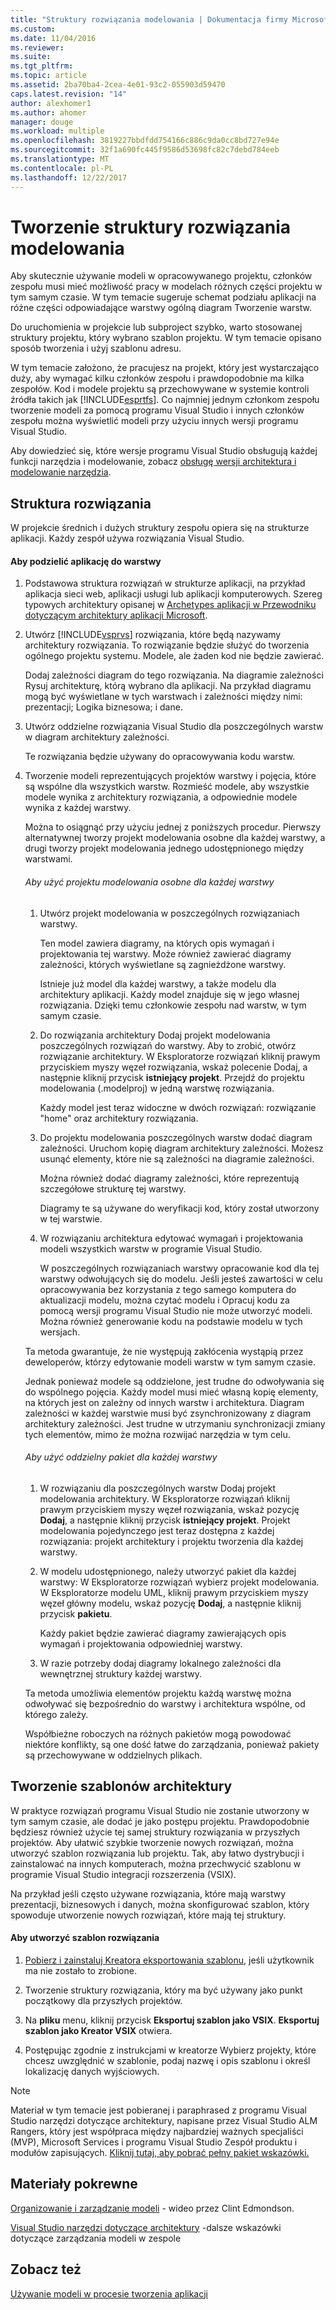 ```yaml
---
title: "Struktury rozwiązania modelowania | Dokumentacja firmy Microsoft"
ms.custom: 
ms.date: 11/04/2016
ms.reviewer: 
ms.suite: 
ms.tgt_pltfrm: 
ms.topic: article
ms.assetid: 2ba70ba4-2cea-4e01-93c2-055903d59470
caps.latest.revision: "14"
author: alexhomer1
ms.author: ahomer
manager: douge
ms.workload: multiple
ms.openlocfilehash: 3819227bbdfdd754166c886c9da0cc8bd727e94e
ms.sourcegitcommit: 32f1a690fc445f9586d53698fc82c7debd784eeb
ms.translationtype: MT
ms.contentlocale: pl-PL
ms.lasthandoff: 12/22/2017
---
```

# <a name="structure-your-modeling-solution"></a>Tworzenie struktury rozwiązania modelowania
Aby skutecznie używanie modeli w opracowywanego projektu, członków zespołu musi mieć możliwość pracy w modelach różnych części projektu w tym samym czasie. W tym temacie sugeruje schemat podziału aplikacji na różne części odpowiadające warstwy ogólną diagram Tworzenie warstw.  
  
 Do uruchomienia w projekcie lub subproject szybko, warto stosowanej struktury projektu, który wybrano szablon projektu. W tym temacie opisano sposób tworzenia i użyj szablonu adresu.  
  
 W tym temacie założono, że pracujesz na projekt, który jest wystarczająco duży, aby wymagać kilku członków zespołu i prawdopodobnie ma kilka zespołów. Kod i modele projektu są przechowywane w systemie kontroli źródła takich jak [!INCLUDE[esprtfs](../code-quality/includes/esprtfs_md.md)]. Co najmniej jednym członkom zespołu tworzenie modeli za pomocą programu Visual Studio i innych członków zespołu można wyświetlić modeli przy użyciu innych wersji programu Visual Studio.  
  
 Aby dowiedzieć się, które wersje programu Visual Studio obsługują każdej funkcji narzędzia i modelowanie, zobacz [obsługę wersji architektura i modelowanie narzędzia](../modeling/what-s-new-for-design-in-visual-studio.md#VersionSupport).  
  
## <a name="solution-structure"></a>Struktura rozwiązania  
 W projekcie średnich i dużych struktury zespołu opiera się na strukturze aplikacji. Każdy zespół używa rozwiązania Visual Studio.  
  
#### <a name="to-divide-an-application-into-layers"></a>Aby podzielić aplikację do warstwy  
  
1.  Podstawowa struktura rozwiązań w strukturze aplikacji, na przykład aplikacja sieci web, aplikacji usługi lub aplikacji komputerowych. Szereg typowych architektury opisanej w [Archetypes aplikacji w Przewodniku dotyczącym architektury aplikacji Microsoft](http://go.microsoft.com/fwlink/?LinkId=196681).  
  
2.  Utwórz [!INCLUDE[vsprvs](../code-quality/includes/vsprvs_md.md)] rozwiązania, które będą nazywamy architektury rozwiązania. To rozwiązanie będzie służyć do tworzenia ogólnego projektu systemu. Modele, ale żaden kod nie będzie zawierać.  
  
     Dodaj zależności diagram do tego rozwiązania. Na diagramie zależności Rysuj architekturę, którą wybrano dla aplikacji. Na przykład diagramu mogą być wyświetlane w tych warstwach i zależności między nimi: prezentacji; Logika biznesowa; i dane.  
  
4.  Utwórz oddzielne rozwiązania Visual Studio dla poszczególnych warstw w diagram architektury zależności.  
  
     Te rozwiązania będzie używany do opracowywania kodu warstw.  
  
5.  Tworzenie modeli reprezentujących projektów warstwy i pojęcia, które są wspólne dla wszystkich warstw. Rozmieść modele, aby wszystkie modele wynika z architektury rozwiązania, a odpowiednie modele wynika z każdej warstwy.  
  
     Można to osiągnąć przy użyciu jednej z poniższych procedur. Pierwszy alternatywnej tworzy projekt modelowania osobne dla każdej warstwy, a drugi tworzy projekt modelowania jednego udostępnionego między warstwami.  
  
    ###### <a name="to-use-a-separate-modeling-project-for-each-layer"></a>Aby użyć projektu modelowania osobne dla każdej warstwy  
  
    1.  Utwórz projekt modelowania w poszczególnych rozwiązaniach warstwy.  
  
         Ten model zawiera diagramy, na których opis wymagań i projektowania tej warstwy. Może również zawierać diagramy zależności, których wyświetlane są zagnieżdżone warstwy.  
  
         Istnieje już model dla każdej warstwy, a także modelu dla architektury aplikacji. Każdy model znajduje się w jego własnej rozwiązania. Dzięki temu członkowie zespołu nad warstw, w tym samym czasie.  
  
    2.  Do rozwiązania architektury Dodaj projekt modelowania poszczególnych rozwiązań do warstwy. Aby to zrobić, otwórz rozwiązanie architektury. W Eksploratorze rozwiązań kliknij prawym przyciskiem myszy węzeł rozwiązania, wskaż polecenie Dodaj, a następnie kliknij przycisk **istniejący projekt**. Przejdź do projektu modelowania (.modelproj) w jedną warstwę rozwiązania.  
  
         Każdy model jest teraz widoczne w dwóch rozwiązań: rozwiązanie "home" oraz architektury rozwiązania.  
  
    3.  Do projektu modelowania poszczególnych warstw dodać diagram zależności. Uruchom kopię diagram architektury zależności. Możesz usunąć elementy, które nie są zależności na diagramie zależności.  
  
         Można również dodać diagramy zależności, które reprezentują szczegółowe strukturę tej warstwy.  
  
         Diagramy te są używane do weryfikacji kod, który został utworzony w tej warstwie.  
  
    4.  W rozwiązaniu architektura edytować wymagań i projektowania modeli wszystkich warstw w programie Visual Studio.  
  
         W poszczególnych rozwiązaniach warstwy opracowanie kod dla tej warstwy odwołujących się do modelu. Jeśli jesteś zawartości w celu opracowywania bez korzystania z tego samego komputera do aktualizacji modelu, można czytać modelu i Opracuj kodu za pomocą wersji programu Visual Studio nie może utworzyć modeli. Można również generowanie kodu na podstawie modelu w tych wersjach.  
  
     Ta metoda gwarantuje, że nie występują zakłócenia wystąpią przez deweloperów, którzy edytowanie modeli warstw w tym samym czasie.  
  
     Jednak ponieważ modele są oddzielone, jest trudne do odwoływania się do wspólnego pojęcia. Każdy model musi mieć własną kopię elementy, na których jest on zależny od innych warstw i architektura. Diagram zależności w każdej warstwie musi być zsynchronizowany z diagram architektury zależności. Jest trudne w utrzymaniu synchronizacji zmiany tych elementów, mimo że można rozwijać narzędzia w tym celu.  
  
    ###### <a name="to-use-a-separate-package-for-each-layer"></a>Aby użyć oddzielny pakiet dla każdej warstwy  
  
    1.  W rozwiązaniu dla poszczególnych warstw Dodaj projekt modelowania architektury. W Eksploratorze rozwiązań kliknij prawym przyciskiem myszy węzeł rozwiązania, wskaż pozycję **Dodaj**, a następnie kliknij przycisk **istniejący projekt**. Projekt modelowania pojedynczego jest teraz dostępna z każdej rozwiązania: projekt architektury i projektu tworzenia dla każdej warstwy.  
  
    2.  W modelu udostępnionego, należy utworzyć pakiet dla każdej warstwy: W Eksploratorze rozwiązań wybierz projekt modelowania. W Eksploratorze modelu UML, kliknij prawym przyciskiem myszy węzeł główny modelu, wskaż pozycję **Dodaj**, a następnie kliknij przycisk **pakietu**.  
  
         Każdy pakiet będzie zawierać diagramy zawierających opis wymagań i projektowania odpowiedniej warstwy.  
  
    3.  W razie potrzeby dodaj diagramy lokalnego zależności dla wewnętrznej struktury każdej warstwy.  
  
     Ta metoda umożliwia elementów projektu każdą warstwę można odwoływać się bezpośrednio do warstwy i architektura wspólne, od którego zależy.  
  
     Współbieżne roboczych na różnych pakietów mogą powodować niektóre konflikty, są one dość łatwe do zarządzania, ponieważ pakiety są przechowywane w oddzielnych plikach.
  
## <a name="creating-architecture-templates"></a>Tworzenie szablonów architektury  
 W praktyce rozwiązań programu Visual Studio nie zostanie utworzony w tym samym czasie, ale dodać je jako postępu projektu. Prawdopodobnie będziesz również użycie tej samej struktury rozwiązania w przyszłych projektów.  Aby ułatwić szybkie tworzenie nowych rozwiązań, można utworzyć szablon rozwiązania lub projektu. Tak, aby łatwo dystrybucji i zainstalować na innych komputerach, można przechwycić szablonu w programie Visual Studio integracji rozszerzenia (VSIX).  
  
 Na przykład jeśli często używane rozwiązania, które mają warstwy prezentacji, biznesowych i danych, można skonfigurować szablon, który spowoduje utworzenie nowych rozwiązań, które mają tej struktury.  
  
#### <a name="to-create-a-solution-template"></a>Aby utworzyć szablon rozwiązania  
  
1.  [Pobierz i zainstaluj Kreatora eksportowania szablonu](http://go.microsoft.com/fwlink/?LinkId=196686), jeśli użytkownik ma nie zostało to zrobione.  
  
2.  Tworzenie struktury rozwiązania, który ma być używany jako punkt początkowy dla przyszłych projektów.  
  
3.  Na **pliku** menu, kliknij przycisk **Eksportuj szablon jako VSIX**. **Eksportuj szablon jako Kreator VSIX** otwiera.  
  
4.  Postępując zgodnie z instrukcjami w kreatorze Wybierz projekty, które chcesz uwzględnić w szablonie, podaj nazwę i opis szablonu i określ lokalizację danych wyjściowych.  
  
> [!NOTE]
>  Materiał w tym temacie jest pobieranej i paraphrased z programu Visual Studio narzędzi dotyczące architektury, napisane przez Visual Studio ALM Rangers, który jest współpraca między najbardziej ważnych specjaliści (MVP), Microsoft Services i programu Visual Studio Zespół produktu i modułów zapisujących. [Kliknij tutaj, aby pobrać pełny pakiet wskazówki.](http://go.microsoft.com/fwlink/?LinkID=191984)  
  
## <a name="related-materials"></a>Materiały pokrewne  
 [Organizowanie i zarządzanie modeli](http://channel9.msdn.com/posts/clinted/UML-with-VS-2010-Part-9-Organizing-and-Managing-Your-Models/) - wideo przez Clint Edmondson.  
  
 [Visual Studio narzędzi dotyczące architektury](../modeling/visual-studio-architecture-tooling-guidance.md) -dalsze wskazówki dotyczące zarządzania modeli w zespole  
  
## <a name="see-also"></a>Zobacz też  
 [Używanie modeli w procesie tworzenia aplikacji](../modeling/use-models-in-your-development-process.md)
